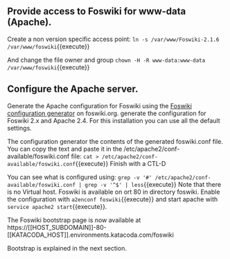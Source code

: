 ## Provide access to Foswiki for www-data (Apache).

Create a non version specific access point: `ln -s /var/www/Foswiki-2.1.6 /var/www/foswiki`{{execute}}

And change the file owner and group `chown -H -R www-data:www-data /var/www/foswiki`{{execute}}

## Configure the Apache server.

Generate the Apache configuration for Foswiki using the
[Foswiki configuration generator](https://foswiki.org/Support.ApacheConfigGenerator) on foswiki.org.
generate the configuration for Foswiki 2.x and Apache 2.4. For this installation you can use all the default settings.

The configuration generator the contents of the generated foswiki.conf file.
You can copy the text and paste it in the /etc/apache2/conf-available/foswiki.conf file:
`cat > /etc/apache2/conf-available/foswiki.conf`{{execute}}
Finish with a CTL-D

You can see what is configured using:
`grep -v '#' /etc/apache2/conf-available/foswiki.conf | grep -v '^$' | less`{{execute}}
Note that there is no Virtual host. Foswiki is available on ort 80 in directory foswiki.
Enable the configuration with `a2enconf foswiki`{{execute}} and start apache with
`service apache2 start`{{execute}}.

The Foswiki bootstrap page is now available at
https://[[HOST_SUBDOMAIN]]-80-[[KATACODA_HOST]].environments.katacoda.com/foswiki

Bootstrap is explained in the next section.

